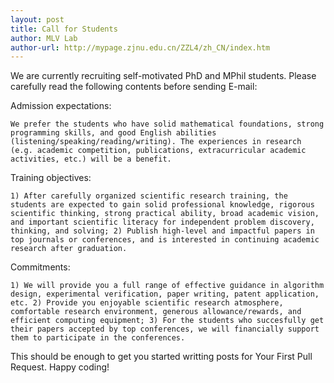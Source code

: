 ```yaml
---
layout: post
title: Call for Students
author: MLV Lab
author-url: http://mypage.zjnu.edu.cn/ZZL4/zh_CN/index.htm
---
```


We are currently recruiting self-motivated PhD and MPhil students. Please carefully read the following contents before sending E-mail:

Admission expectations: 

~~~
We prefer the students who have solid mathematical foundations, strong programming skills, and good English abilities (listening/speaking/reading/writing). The experiences in research (e.g. academic competition, publications, extracurricular academic activities, etc.) will be a benefit.
~~~
Training objectives: 

~~~
1) After carefully organized scientific research training, the students are expected to gain solid professional knowledge, rigorous scientific thinking, strong practical ability, broad academic vision, and important scientific literacy for independent problem discovery, thinking, and solving; 2) Publish high-level and impactful papers in top journals or conferences, and is interested in continuing academic research after graduation.
~~~

Commitments: 

~~~
1) We will provide you a full range of effective guidance in algorithm design, experimental verification, paper writing, patent application, etc. 2) Provide you enjoyable scientific research atmosphere, comfortable research environment, generous allowance/rewards, and efficient computing equipment; 3) For the students who succesfully get their papers accepted by top conferences, we will financially support them to participate in the conferences.
~~~

This should be enough to get you started writting posts for Your First Pull Request. Happy coding!

